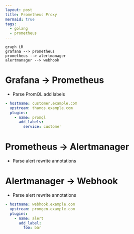 ```yaml
---
layout: post
title: Prometheus Proxy
mermaid: true
tags:
  - golang
  - prometheus
---
```


```mermaid
graph LR
grafana --> prometheus
prometheus --> alertmanager
alertmanager --> webhook
```

# Grafana -> Prometheus

- Parse PromQL add labels

```yaml
- hostname: customer.example.com
  upstream: thanos.example.com
  plugins:
    - name: promql
      add_labels:
        service: customer
```

# Prometheus -> Alertmanager

- Parse alert rewrite annotations

# Alertmanager -> Webhook

- Parse alert rewrite annotations

```yaml
- hostname: webhook.example.com
  upstream: promgen.example.com
  plugins:
    - name: alert
      add_label:
        foo: bar
```
